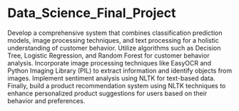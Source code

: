 # Data_Science_Final_Project

Develop a comprehensive system that combines classification prediction models, image processing techniques, and text processing for a holistic understanding of customer behavior. Utilize algorithms such as Decision Tree, Logistic Regression, and Random Forest for customer behavior analysis. Incorporate image processing techniques like EasyOCR and Python Imaging Library (PIL) to extract information and identify objects from images. Implement sentiment analysis using NLTK for text-based data. Finally, build a product recommendation system using NLTK techniques to enhance personalized product suggestions for users based on their behavior and preferences.
